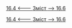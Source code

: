 [16.4 <--- ](16_4.md) [   Зміст   ](README.md) [--> 16.6](16_6.md)



[16.4 <--- ](16_4.md) [   Зміст   ](README.md) [--> 16.6](16_6.md)